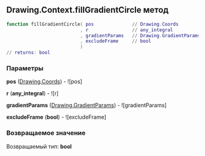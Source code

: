 ## Drawing.Context.fillGradientCircle метод


```lua
function fillGradientCircle( pos              // Drawing.Coords
                           , r                // any_integral
                           , gradientParams   // Drawing.GradientParams
                           , excludeFrame     // bool
                           )
// returns: bool
```


### Параметры

**pos** ([Drawing.Coords](../../Drawing/Coords.md)) - ![pos]

**r** (**any_integral**) - ![r]

**gradientParams** ([Drawing.GradientParams](../../Drawing/GradientParams.md)) - ![gradientParams]

**excludeFrame** (**bool**) - ![excludeFrame]

### Возвращаемое значение

Возвращаемый тип: **bool**


